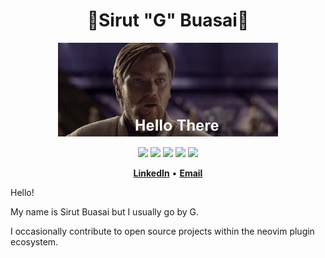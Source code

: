 <div align="center">
<h1> 🍍Sirut "G" Buasai🧋 </h1>
</div>

<div align="center">
<img height="150" src="https://github.com/sirutBuasai/sirutBuasai/blob/master/obiwan_hello_there.gif" />
</div>

<p align="center">
<img src="https://img.shields.io/badge/python-3670A0?style=for-the-badge&logo=python&logoColor=ffdd54"/>
<img src="https://img.shields.io/badge/java-%23ED8B00.svg?style=for-the-badge&logo=java&logoColor=white"/>
<img src="https://img.shields.io/badge/c++-%2300599C.svg?style=for-the-badge&logo=c%2B%2B&logoColor=white"/>
<img src="https://img.shields.io/badge/shell_script-%23121011.svg?style=for-the-badge&logo=gnu-bash&logoColor=white"/>
<img src="https://img.shields.io/badge/neovim-%2357A143.svg?&style=for-the-badge&logo=neovim&logoColor=white"/>
</p>

<p align="center">
<b><a href="https://www.linkedin.com/in/sirut-buasai">LinkedIn</a></b>
•
<b><a href="mailto:sirutbuasai27@outlook.com">Email</a></b>
</p>

Hello!

My name is Sirut Buasai but I usually go by G.

I occasionally contribute to open source projects within the neovim plugin ecosystem.
